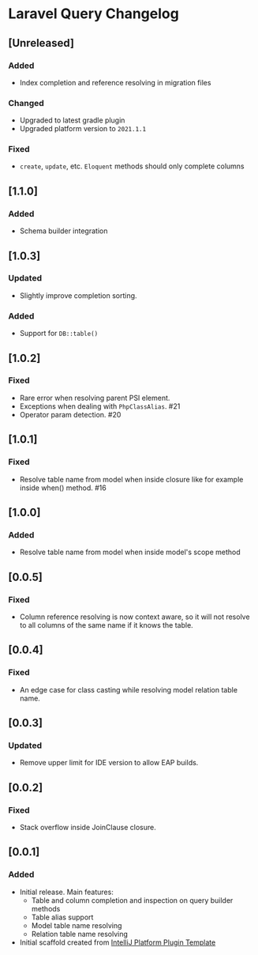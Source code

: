 <!-- Keep a Changelog guide -> https://keepachangelog.com -->

# Laravel Query Changelog

## [Unreleased]
### Added
- Index completion and reference resolving in migration files

### Changed
- Upgraded to latest gradle plugin
- Upgraded  platform version to `2021.1.1`

### Fixed
- `create`, `update`, etc. `Eloquent` methods should only complete columns

## [1.1.0]
### Added
- Schema builder integration

## [1.0.3]
### Updated
- Slightly improve completion sorting.
### Added
- Support for `DB::table()`

## [1.0.2]
### Fixed
- Rare error when resolving parent PSI element.
- Exceptions when dealing with `PhpClassAlias`. #21
- Operator param detection. #20

## [1.0.1]
### Fixed
- Resolve table name from model when inside closure like for example inside when() method. #16

## [1.0.0]
### Added
- Resolve table name from model when inside model's scope method

## [0.0.5]
### Fixed
- Column reference resolving is now context aware, so it will not resolve to all columns of the same name if it knows the table.

## [0.0.4]
### Fixed
- An edge case for class casting while resolving model relation table name.

## [0.0.3]
### Updated
- Remove upper limit for IDE version to allow EAP builds.

## [0.0.2]
### Fixed
- Stack overflow inside JoinClause closure.

## [0.0.1]
### Added
- Initial release. Main features:
    - Table and column completion and inspection on query builder methods
    - Table alias support
    - Model table name resolving
    - Relation table name resolving
- Initial scaffold created from [IntelliJ Platform Plugin Template](https://github.com/JetBrains/intellij-platform-plugin-template)
